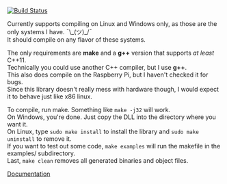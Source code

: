 [![Build Status](https://travis-ci.org/ZacharyWesterman/libzed.svg?branch=master)](https://travis-ci.org/ZacharyWesterman/libzed)

Currently supports compiling on Linux and Windows only, as those are the only systems I have. ¯\\\_(ツ)\_/¯<br>
It should compile on any flavor of these systems.

The only requirements are **make** and a **g++** version that supports *at least* C++11.<br>
Technically you could use another C++ compiler, but I use **g++**.<br>
This also does compile on the Raspberry Pi, but I haven't checked it for bugs.<br>
Since this library doesn't really mess with hardware though, I would expect it to behave just like x86 linux.

To compile, run make. Something like `make -j32` will work.<br>
On Windows, you're done. Just copy the DLL into the directory where you want it.<br>
On Linux, type `sudo make install` to install the library and `sudo make uninstall` to remove it.<br>
If you want to test out some code, `make examples` will run the makefile in the examples/ subdirectory.<br>
Last, `make clean` removes all generated binaries and object files.

[Documentation](https://zacharywesterman.github.io)
